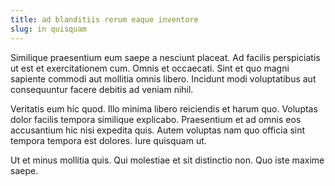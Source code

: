```yaml
---
title: ad blanditiis rerum eaque inventore
slug: in quisquam
---
```


Similique praesentium eum saepe a nesciunt placeat. Ad facilis perspiciatis ut est et exercitationem cum. Omnis et occaecati. Sint et quo magni sapiente commodi aut mollitia omnis libero. Incidunt modi voluptatibus aut consequuntur facere debitis ad veniam nihil.

Veritatis eum hic quod. Illo minima libero reiciendis et harum quo. Voluptas dolor facilis tempora similique explicabo. Praesentium et ad omnis eos accusantium hic nisi expedita quis. Autem voluptas nam quo officia sint tempora tempora est dolores. Iure quisquam ut.

Ut et minus mollitia quis. Qui molestiae et sit distinctio non. Quo iste maxime saepe.
